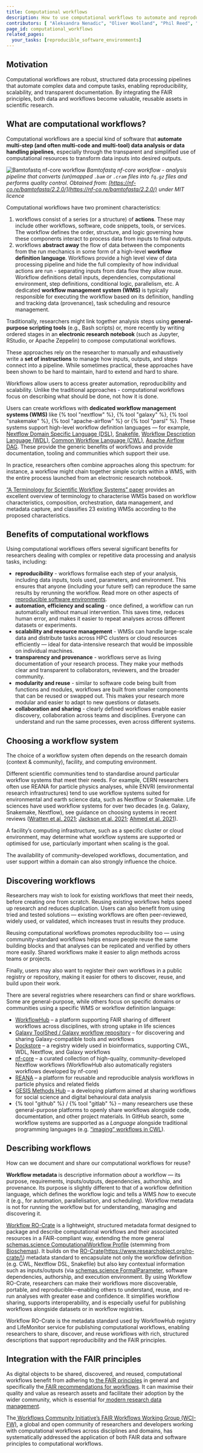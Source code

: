 ```yaml
---
title: Computational workflows
description: How to use computational workflows to automate and reproduce data pipelines?
contributors: [ "Aleksandra Nenadic", "Oliver Woolland", "Phil Reed", "Nick Juty", "Douglas Lowe", "Stian Soiland-Reyes"]
page_id: computational_workflows
related_pages:
  your_tasks: [reproducible_software_environments]
---
```


## Motivation

Computational workflows are robust, structured data processing pipelines that automate complex data and compute tasks, enabling reproducibility, scalability, and transparent documentation. 
By integrating the FAIR principles, both data and workflows become valuable, reusable assets in scientific research.

## What are computational workflows?

Computational workflows are a special kind of software that **automate multi-step (and often multi-code and multi-tool) data analysis or data handling pipelines**, 
especially through the transparent and simplified use of computational resources to transform data inputs into desired outputs.

![Bamtofastq nf-core workflow](../../images/nf-core-bamtofastq-subway.png)
*Bamtofastq nf-core workflow - analysis pipeline that converts (un)mapped <code>.bam</code> or <code>.cram</code> files into <code>fq.gz</code> files and performs quality control. Obtained from: [https://nf-co.re/bamtofastq/2.2.0/](https://nf-co.re/bamtofastq/2.2.0/) under MIT licence*

Computational workflows have two prominent characteristics:

1. workflows consist of a series (or a structure) of **actions**. 
These may include other workflows, software, code snippets, tools, or services. 
The workflow defines the order, structure, and logic governing how these components interact to process data from inputs to final outputs.
2. workflows **abstract away** the flow of data between the components from the run mechanics in some form of a high-level **workflow definition language**. 
Workflows provide a high level view of data processing pipeline and hide the full complexity of how individual actions are run - separating inputs from data flow they allow reuse. 
Workflow definitions detail inputs, dependencies, computational environment, step definitions, conditional logic, parallelism, etc. 
A dedicated **workflow management system (WMS)** is typically responsible for executing the workflow based on its definition, handling and tracking data (provenance), task scheduling and resource management.

Traditionally, researchers might link together analysis steps using **general-purpose scripting tools** (e.g., Bash scripts) or, more recently by writing ordered stages in an **electronic research notebook** (such as Jupyter, RStudio, or Apache Zeppelin) to compose computational workflows.

These approaches rely on the researcher to manually and exhaustively write a **set of instructions** to manage how inputs, outputs, and steps connect into a pipeline. 
While sometimes practical, these approaches have been shown to be hard to maintain, hard to extend and hard to share.

Workflows allow users to access greater automation, reproducibility and scalability. 
Unlike the traditional approaches - computational workflows focus on describing what should be done, not how it is done.

Users can create workflows with **dedicated workflow management systems (WMS)** like {% tool "nextflow" %}, {% tool "galaxy" %}, {% tool "snakemake" %}, {% tool "apache-airflow" %} or {% tool "parsl" %}.
These systems support high-level workflow definition languages — for example, [Nextflow Domain Specific Language (DSL)][nextflow-dsl], [Snakefile][snakefile], [Workflow Description Language (WDL)][wdl], [Common Workflow Language (CWL)][cwl], [Apache Airflow DAG][apache-airflow-dag].
These provide the generic benefits of workflows and provide documentation, tooling and communities which support their use.

In practice, researchers often combine approaches along this spectrum: for instance, a workflow might chain together simple scripts within a WMS, with the entire process launched from an electronic research notebook.

[“A Terminology for Scientific Workflow Systems” paper](https://doi.org/10.1016/j.future.2025.107974) provides an excellent overview of terminology to characterise WMSs based on workflow characteristics, composition, orchestration, data management, and metadata capture, and classifies 23 existing WMSs according to the proposed characteristics.

## Benefits of computational workflows

Using computational workflows offers several significant benefits for researchers dealing with complex or repetitive data processing and analysis tasks, including:

* **reproducibility** - workflows formalise each step of your analysis, including data inputs, tools used, parameters, and environment. This ensures that anyone (including your future self) can reproduce the same results by rerunning the workflow. Read more on other aspects of[ reproducible software environments](/reproducible_software_environments).
* **automation, efficiency and scaling** - once defined, a workflow can run automatically without manual intervention. This saves time, reduces human error, and makes it easier to repeat analyses across different datasets or experiments.
* **scalability and resource management** - WMSs can handle large-scale data and distribute tasks across HPC clusters or cloud resources efficiently — ideal for data-intensive research that would be impossible on individual machines.
* **transparency and provenance** - workflows serve as living documentation of your research process. They make your methods clear and transparent to collaborators, reviewers, and the broader community.
* **modularity and reuse** - similar to software code being built from functions and modules, workflows are built from smaller components that can be reused or swapped out. This makes your research more modular and easier to adapt to new questions or datasets.
* **collaboration and sharing** - clearly defined workflows enable easier discovery, collaboration across teams and disciplines. Everyone can understand and run the same processes, even across different systems.

## Choosing a workflow system

The choice of a workflow system often depends on the research domain (context & community), facility, and computing environment.

Different scientific communities tend to standardise around particular workflow systems that meet their needs. 
For example, CERN researchers often use REANA for particle physics analyses, while ENVRI (environmental research infrastructures) tend to use workflow systems suited for environmental and earth science data, such as Nextflow or Snakemake. 
Life sciences have used workflow systems for over two decades (e.g. Galaxy, Snakemake, Nextflow), see guidance on choosing systems in recent reviews ([Wratten et al. 2021](https://doi.org/10.1038/s41592-021-01254-9); [Jackson et al. 2021](https://doi.org/10.1371/journal.pcbi.1008622); [Ahmed et al. 2021](https://www.nature.com/articles/s41598-021-99288-8#citeas)).

A facility’s computing infrastructure, such as a specific cluster or cloud environment, may determine what workflow systems are supported or optimised for use, particularly important when scaling is the goal.

The availability of community-developed workflows, documentation, and user support within a domain can also strongly influence the choice.

## Discovering workflows

Researchers may wish to look for existing workflows that meet their needs, before creating one from scratch. Reusing existing workflows helps speed up research and reduces duplication. Users can also benefit from using tried and tested solutions — existing workflows are often peer-reviewed, widely used, or validated, which increases trust in results they produce.

Reusing computational workflows promotes reproducibility too — using community-standard workflows helps ensure people reuse the same building blocks and that analyses can be replicated and verified by others more easily. Shared workflows make it easier to align methods across teams or projects.

Finally, users may also want to register their own workflows in a public registry or repository, making it easier for others to discover, reuse, and build upon their work.

There are several registries where researchers can find or share workflows. Some are general-purpose, while others focus on specific domains or communities using a specific WMS or workflow definition language:



* [WorkflowHub](workflowhub.eu) – a platform supporting FAIR sharing of different workflows across disciplines, with strong uptake in life sciences
* [Galaxy ToolShed / Galaxy workflow repository](https://galaxyproject.org/toolshed/) – for discovering and sharing Galaxy-compatible tools and workflows
* [Dockstore](https://dockstore.org/) – a registry widely used in bioinformatics, supporting CWL, WDL, Nextflow, and Galaxy workflows
* [nf-core](https://nf-co.re/) – a curated collection of high-quality, community-developed Nextflow workflows (WorkflowHub also automatically registers workflows developed by nf-core)
* [REANA](https://reanahub.io/) – a platform for reusable and reproducible analysis workflows in particle physics and related fields
* [GESIS Methods Hub](https://www.gesis.org/en/services/processing-and-analyzing-data/analyzing-digital-behavioral-data/gesis-methods-hub) – a developing platform aimed at sharing workflows for social science and digital behavioural data analysis
* {% tool "github" %} / {% tool "gitlab" %} – many researchers use these general-purpose platforms to openly share workflows alongside code, documentation, and other project materials. In GitHub search, some workflow systems are supported as a *Language* alongside traditional programming languages (e.g. [“imaging” workflows in CWL](https://github.com/search?q=imaging+language%3A%22Common+Workflow+Language%22+&type=repositories)).

## Describing workflows

How can we document and share our computational workflows for reuse?

**Workflow metadata** is descriptive information *about* a workflow — its purpose, requirements, inputs/outputs, dependencies, authorship, and provenance. 
Its purpose is slightly different to that of a workflow definition language, which defines the workflow logic and tells a WMS *how* to execute it (e.g., for automation, parallelisation, and scheduling). 
Workflow metadata is not for running the workflow but for understanding, managing and discovering it.

[Workflow RO-Crate](https://about.workflowhub.eu/Workflow-RO-Crate/) is a lightweight, structured metadata format designed to package and describe computational workflows and their associated resources in a FAIR-compliant way, extending the more general [schemas.science ComputationalWorkflow Profile](https://schemas.science/profiles/ComputationalWorkflow/) (stemming from [Bioschemas](https://bioschemas.org/)). 
It builds on the [RO-Crate](https://www.researchobject.org/ro-crate/\) metadata standard to encapsulate not only the workflow definition (e.g. CWL, Nextflow DSL, Snakefile) but also key contextual information such as inputs/outputs (via [schemas.science FormalParameter](https://schemas.science/profiles/FormalParameter/), software dependencies, authorship, and execution environment. By using Workflow RO-Crate, researchers can make their workflows more discoverable, portable, and reproducible—enabling others to understand, reuse, and re-run analyses with greater ease and confidence. It simplifies workflow sharing, supports interoperability, and is especially useful for publishing workflows alongside datasets or in workflow registries.

Workflow RO-Crate is the metadata standard used by WorkflowHub registry and LifeMonitor service for publishing computational workflows, enabling researchers to share, discover, and reuse workflows with rich, structured descriptions that support reproducibility and the FAIR principles.


## Integration with the FAIR principles

As digital objects to be shared, discovered, and reused, computational workflows benefit from adhering to[ the FAIR principles](/fair_rs) in general and specifically the[ FAIR recommendations for workflows](https://doi.org/10.1038/s41597-025-04451-9). It can maximise their quality and value as research assets and facilitate their adoption by the wider community, which is essential for[ modern research data management](https://rdmkit.elixir-europe.org/).

The[ Workflows Community Initiative’s FAIR Workflows Working Group (WCI-FW)](https://workflows.community/groups/fair/), a global and open community of researchers and developers working with computational workflows across disciplines and domains, has systematically addressed the application of both FAIR data and software principles to computational workflows.

[apache-airflow-dag]: https://airflow.apache.org/docs/apache-airflow/stable/core-concepts/dags.html
[cwl]: https://www.commonwl.org/
[wdl]: https://openwdl.org/
[snakefile]: https://snakemake.readthedocs.io/en/stable/snakefiles/writing_snakefiles.html
[nextflow-dsl]: https://www.nextflow.io/docs/latest/reference/syntax.html
[rdmkit]: https://rdmkit.elixir-europe.org/
[WCI-FW]: https://workflows.community/groups/fair/
[fair-workflows]: https://doi.org/10.1038/s41597-025-04451-9
[wf-ro-crate]: https://about.workflowhub.eu/Workflow-RO-Crate/
[ro-crate]: https://www.researchobject.org/ro-crate/\
[bioschemas-wf-profile]: https://bioschemas.org/profiles/ComputationalWorkflow/1.0-RELEASE
[bioschemas-formal-parameter]: https://bioschemas.org/types/FormalParameter/1.0-RELEASE
[reana]: https://reanahub.io/
[galaxy-toolshed]: https://galaxyproject.org/toolshed/
[dockstore]: https://dockstore.org/
[nf-core]: https://nf-co.re/
[gesis-methods-hub]: https://www.gesis.org/en/services/processing-and-analyzing-data/analyzing-digital-behavioral-data/gesis-methods-hub
[wms-terminology]: https://arxiv.org/abs/2506.07838
